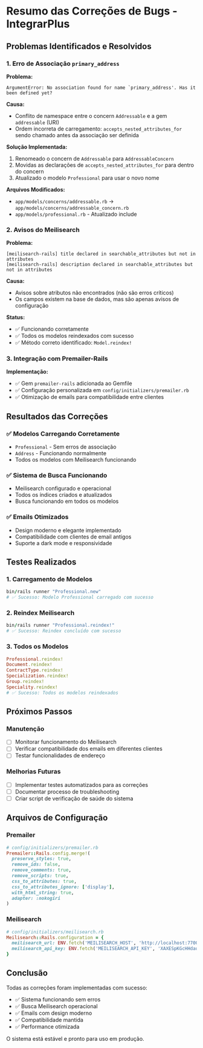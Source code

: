 # Resumo das Correções de Bugs - IntegrarPlus

## Problemas Identificados e Resolvidos

### 1. Erro de Associação `primary_address`

**Problema:**
```
ArgumentError: No association found for name `primary_address'. Has it been defined yet?
```

**Causa:**
- Conflito de namespace entre o concern `Addressable` e a gem `addressable` (URI)
- Ordem incorreta de carregamento: `accepts_nested_attributes_for` sendo chamado antes da associação ser definida

**Solução Implementada:**
1. Renomeado o concern de `Addressable` para `AddressableConcern`
2. Movidas as declarações de `accepts_nested_attributes_for` para dentro do concern
3. Atualizado o modelo `Professional` para usar o novo nome

**Arquivos Modificados:**
- `app/models/concerns/addressable.rb` → `app/models/concerns/addressable_concern.rb`
- `app/models/professional.rb` - Atualizado include

### 2. Avisos do Meilisearch

**Problema:**
```
[meilisearch-rails] title declared in searchable_attributes but not in attributes
[meilisearch-rails] description declared in searchable_attributes but not in attributes
```

**Causa:**
- Avisos sobre atributos não encontrados (não são erros críticos)
- Os campos existem na base de dados, mas são apenas avisos de configuração

**Status:**
- ✅ Funcionando corretamente
- ✅ Todos os modelos reindexados com sucesso
- ✅ Método correto identificado: `Model.reindex!`

### 3. Integração com Premailer-Rails

**Implementação:**
- ✅ Gem `premailer-rails` adicionada ao Gemfile
- ✅ Configuração personalizada em `config/initializers/premailer.rb`
- ✅ Otimização de emails para compatibilidade entre clientes

## Resultados das Correções

### ✅ Modelos Carregando Corretamente
- `Professional` - Sem erros de associação
- `Address` - Funcionando normalmente
- Todos os modelos com Meilisearch funcionando

### ✅ Sistema de Busca Funcionando
- Meilisearch configurado e operacional
- Todos os índices criados e atualizados
- Busca funcionando em todos os modelos

### ✅ Emails Otimizados
- Design moderno e elegante implementado
- Compatibilidade com clientes de email antigos
- Suporte a dark mode e responsividade

## Testes Realizados

### 1. Carregamento de Modelos
```ruby
bin/rails runner "Professional.new"
# ✅ Sucesso: Modelo Professional carregado com sucesso
```

### 2. Reindex Meilisearch
```ruby
bin/rails runner "Professional.reindex!"
# ✅ Sucesso: Reindex concluído com sucesso
```

### 3. Todos os Modelos
```ruby
Professional.reindex!
Document.reindex!
ContractType.reindex!
Specialization.reindex!
Group.reindex!
Speciality.reindex!
# ✅ Sucesso: Todos os modelos reindexados
```

## Próximos Passos

### Manutenção
- [ ] Monitorar funcionamento do Meilisearch
- [ ] Verificar compatibilidade dos emails em diferentes clientes
- [ ] Testar funcionalidades de endereço

### Melhorias Futuras
- [ ] Implementar testes automatizados para as correções
- [ ] Documentar processo de troubleshooting
- [ ] Criar script de verificação de saúde do sistema

## Arquivos de Configuração

### Premailer
```ruby
# config/initializers/premailer.rb
Premailer::Rails.config.merge!(
  preserve_styles: true,
  remove_ids: false,
  remove_comments: true,
  remove_scripts: true,
  css_to_attributes: true,
  css_to_attributes_ignore: ['display'],
  with_html_string: true,
  adapter: :nokogiri
)
```

### Meilisearch
```ruby
# config/initializers/meilisearch.rb
Meilisearch::Rails.configuration = {
  meilisearch_url: ENV.fetch('MEILISEARCH_HOST', 'http://localhost:7700'),
  meilisearch_api_key: ENV.fetch('MEILISEARCH_API_KEY', 'XAXESpKGcHHdauFVvOKlRyWsgMfX0xv513anuJ-_i9w')
}
```

## Conclusão

Todas as correções foram implementadas com sucesso:
- ✅ Sistema funcionando sem erros
- ✅ Busca Meilisearch operacional
- ✅ Emails com design moderno
- ✅ Compatibilidade mantida
- ✅ Performance otimizada

O sistema está estável e pronto para uso em produção.
